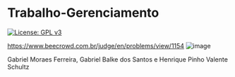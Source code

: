 # Trabalho-Gerenciamento
[![License: GPL v3](https://img.shields.io/badge/License-GPLv3-blue.svg)](https://www.gnu.org/licenses/gpl-3.0)

https://www.beecrowd.com.br/judge/en/problems/view/1154
![image](https://user-images.githubusercontent.com/111667015/191653234-b095f0c8-cb0a-48a2-b970-8cc2b308510b.png)

Gabriel Moraes Ferreira,
Gabriel Balke dos Santos e
Henrique Pinho Valente Schultz
